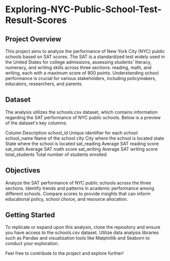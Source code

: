 # Exploring-NYC-Public-School-Test-Result-Scores

## Project Overview
This project aims to analyze the performance of New York City (NYC) public schools based on SAT scores. The SAT is a standardized test widely used in the United States for college admissions, assessing students' literacy, numeracy, and writing skills across three sections: reading, math, and writing, each with a maximum score of 800 points. Understanding school performance is crucial for various stakeholders, including policymakers, educators, researchers, and parents.

## Dataset
The analysis utilizes the schools.csv dataset, which contains information regarding the SAT performance of NYC public schools. Below is a preview of the dataset's key columns:

Column	Description
school_id	Unique identifier for each school
school_name	Name of the school
city	City where the school is located
state	State where the school is located
sat_reading	Average SAT reading score
sat_math	Average SAT math score
sat_writing	Average SAT writing score
total_students	Total number of students enrolled

## Objectives

Analyze the SAT performance of NYC public schools across the three sections.
Identify trends and patterns in academic performance among different schools.
Compare scores to provide insights that can inform educational policy, school choice, and resource allocation.

## Getting Started

To replicate or expand upon this analysis, clone the repository and ensure you have access to the schools.csv dataset. Utilize data analysis libraries such as Pandas and visualization tools like Matplotlib and Seaborn to conduct your exploration.

Feel free to contribute to the project and explore further!

